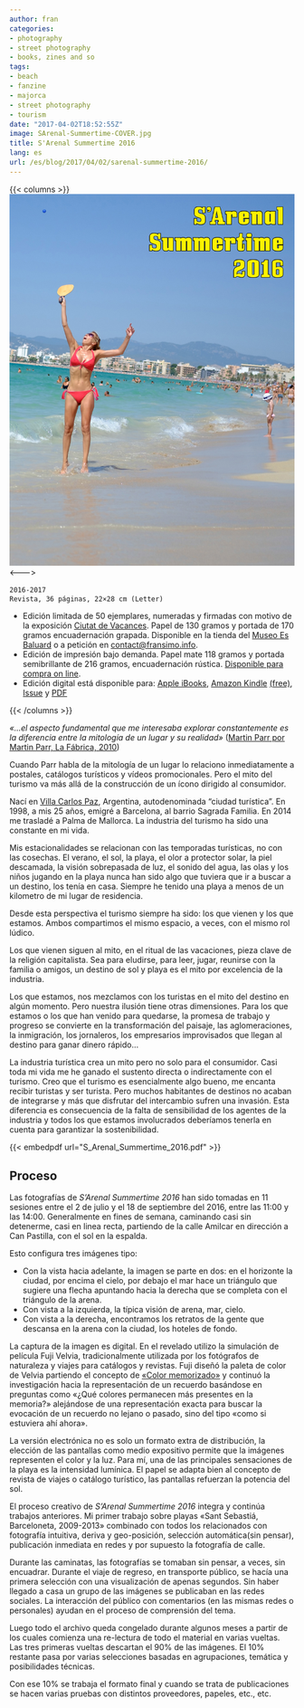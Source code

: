 ```yaml
---
author: fran
categories:
- photography
- street photography
- books, zines and so
tags:
- beach 
- fanzine 
- majorca 
- street photography 
- tourism
date: "2017-04-02T18:52:55Z"
image: SArenal-Summertime-COVER.jpg
title: S'Arenal Summertime 2016
lang: es
url: /es/blog/2017/04/02/sarenal-summertime-2016/
---
```

{{< columns >}}
![](SArenal-Summertime-COVER.jpg)
<--->
````
2016-2017  
Revista, 36 páginas, 22×28 cm (Letter)
````

-   Edición limitada de 50 ejemplares, numeradas y firmadas con motivo de la exposición [Ciutat de Vacances](http://www.esbaluard.org/es/exposicions/159/ciutat-de-vacances-stand-de-turismo-en-el-palacio-grimani-venecia). Papel de 130 gramos y portada de 170 gramos encuadernación grapada. Disponible en la tienda del [Museo Es Baluard](http://www.esbaluard.org/) o a petición en [contact@fransimo.info](mailto:contact@fransimo.info).
-   Edición de impresión bajo demanda. Papel mate 118 gramos y portada semibrillante de 216 gramos, encuadernación rústica. [Disponible para compra on line](http://www.blurb.com/b/7844486-s-arenal-summertime-2016).
-   Edición digital está disponible para: [Apple iBooks](http://itunes.apple.com/us/book/id1223132726), [Amazon Kindle](http://amzn.to/2o2O2JN) [(free)](S_Arenal_Summertime_2016_v2.mobi), [Issue](https://issuu.com/fransimo/docs/s_arenal_summertime_pdf_on_line) y [PDF](S_Arenal_Summertime_2016.pdf)

{{< /columns >}}

_«...el aspecto fundamental que me interesaba explorar constantemente es la diferencia entre la mitología de un lugar y su realidad»_ ([Martin Parr por Martin Parr, La Fábrica, 2010](http://amzn.to/2omVlfK))

Cuando Parr habla de la mitología de un lugar lo relaciono inmediatamente a postales, catálogos turísticos y vídeos promocionales. Pero el mito del turismo va más allá de la construcción de un ícono dirigido al consumidor.

Nací en [Villa Carlos Paz](https://es.wikipedia.org/wiki/Villa_Carlos_Paz), Argentina, autodenominada “ciudad turística”. En 1998, a mis 25 años, emigré a Barcelona, al barrio Sagrada Familia. En 2014 me trasladé a Palma de Mallorca. La industria del turismo ha sido una constante en mi vida.

Mis estacionalidades se relacionan con las temporadas turísticas, no con las cosechas. El verano, el sol, la playa, el olor a protector solar, la piel descamada, la visión sobrepasada de luz, el sonido del agua, las olas y los niños jugando en la playa nunca han sido algo que tuviera que ir a buscar a un destino, los tenía en casa. Siempre he tenido una playa a menos de un kilometro de mi lugar de residencia.

Desde esta perspectiva el turismo siempre ha sido: los que vienen y los que estamos. Ambos compartimos el mismo espacio, a veces, con el mismo rol lúdico.

Los que vienen siguen al mito, en el ritual de las vacaciones, pieza clave de la religión capitalista. Sea para eludirse, para leer, jugar, reunirse con la familia o amigos, un destino de sol y playa es el mito por excelencia de la industria.

Los que estamos, nos mezclamos con los turistas en el mito del destino en algún momento. Pero nuestra ilusión tiene otras dimensiones. Para los que estamos o los que han venido para quedarse, la promesa de trabajo y progreso se convierte en la transformación del paisaje, las aglomeraciones, la inmigración, los jornaleros, los empresarios improvisados que llegan al destino para ganar dinero rápido…

La industria turística crea un mito pero no solo para el consumidor. Casi toda mi vida me he ganado el sustento directa o indirectamente con el turismo. Creo que el turismo es esencialmente algo bueno, me encanta recibir turistas y ser turista. Pero muchos habitantes de destinos no acaban de integrarse y más que disfrutar del intercambio sufren una invasión. Esta diferencia es consecuencia de la falta de sensibilidad de los agentes de la industria y todos los que estamos involucrados deberíamos tenerla en cuenta para garantizar la sostenibilidad.

{{< embedpdf url="S_Arenal_Summertime_2016.pdf" >}}

## Proceso

Las fotografías de _S’Arenal Summertime 2016_ han sido tomadas en 11 sesiones entre el 2 de julio y el 18 de septiembre del 2016, entre las 11:00 y las 14:00. Generalmente en fines de semana, caminando casi sin detenerme, casi en linea recta, partiendo de la calle Amilcar en dirección a Can Pastilla, con el sol en la espalda.

Esto configura tres imágenes tipo:

-   Con la vista hacia adelante, la imagen se parte en dos: en el horizonte la ciudad, por encima el cielo, por debajo el mar hace un triángulo que sugiere una flecha apuntando hacia la derecha que se completa con el triángulo de la arena.
-   Con vista a la izquierda, la típica visión de arena, mar, cielo.
-   Con vista a la derecha, encontramos los retratos de la gente que descansa en la arena con la ciudad, los hoteles de fondo.

La captura de la imagen es digital. En el revelado utilizo la simulación de película Fuji Velvia, tradicionalmente utilizada por los fotógrafos de naturaleza y viajes para catálogos y revistas. Fuji diseñó la paleta de color de Velvia partiendo el concepto de [«Color memorizado»](http://fujifilm-x.com/es/x-stories/the-world-of-film-simulation-episode-3/) y continuó la investigación hacia la representación de un recuerdo basándose en preguntas como «¿Qué colores permanecen más presentes en la memoria?» alejándose de una representación exacta para buscar la evocación de un recuerdo no lejano o pasado, sino del tipo «como si estuviera ahí ahora».

La versión electrónica no es solo un formato extra de distribución, la elección de las pantallas como medio expositivo permite que la imágenes representen el color y la luz. Para mí, una de las principales sensaciones de la playa es la intensidad lumínica. El papel se adapta bien al concepto de revista de viajes o catálogo turístico, las pantallas refuerzan la potencia del sol.

El proceso creativo de _S’Arenal Summertime 2016_ integra y continúa trabajos anteriores. Mi primer trabajo sobre playas «Sant Sebastiá, Barceloneta, 2009-2013» combinado con todos los relacionados con fotografía intuitiva, deriva y geo-posición, selección automática(sin pensar), publicación inmediata en redes y por supuesto la fotografía de calle.

Durante las caminatas, las fotografías se tomaban sin pensar, a veces, sin encuadrar. Durante el viaje de regreso, en transporte público, se hacía una primera selección con una visualización de apenas segundos. Sin haber llegado a casa un grupo de las imágenes se publicaban en las redes sociales. La interacción del público con comentarios (en las mismas redes o personales) ayudan en el proceso de comprensión del tema.

Luego todo el archivo queda congelado durante algunos meses a partir de los cuales comienza una re-lectura de todo el material en varias vueltas. Las tres primeras vueltas descartan el 90% de las imágenes. El 10% restante pasa por varias selecciones basadas en agrupaciones, temática y posibilidades técnicas.

Con ese 10% se trabaja el formato final y cuando se trata de publicaciones se hacen varias pruebas con distintos proveedores, papeles, etc., etc.